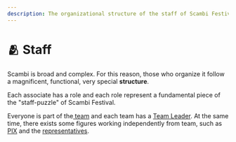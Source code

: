 ```yaml
---
description: The organizational structure of the staff of Scambi Festival
---
```


# 🫂 Staff

Scambi is broad and complex. For this reason, those who organize it follow a magnificent, functional, very special **structure**.

Each associate has a role and each role represent a fundamental piece of the "staff-puzzle" of Scambi Festival.

Everyone is part of the[ team](../../staff/teams/) and each team has a [Team Leader](../../staff/ruoli/team-leader.md). At the same time, there exists some figures working independently from team, such as [PIX](../../staff/pix.md) and the [representatives](../../staff/ruoli/referente.md).
